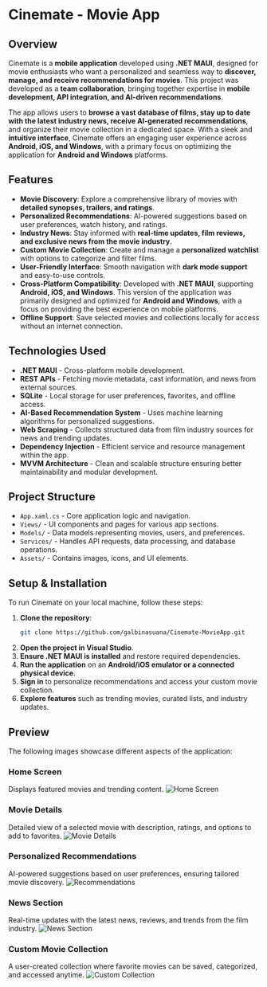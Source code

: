 # Cinemate - Movie App

## Overview

Cinemate is a **mobile application** developed using **.NET MAUI**, designed for movie enthusiasts who want a personalized and seamless way to **discover, manage, and receive recommendations for movies**. This project was developed as a **team collaboration**, bringing together expertise in **mobile development, API integration, and AI-driven recommendations**. 

The app allows users to **browse a vast database of films, stay up to date with the latest industry news, receive AI-generated recommendations**, and organize their movie collection in a dedicated space. With a sleek and **intuitive interface**, Cinemate offers an engaging user experience across **Android, iOS, and Windows**, with a primary focus on optimizing the application for **Android and Windows** platforms.

## Features

- **Movie Discovery**: Explore a comprehensive library of movies with **detailed synopses, trailers, and ratings**.
- **Personalized Recommendations**: AI-powered suggestions based on user preferences, watch history, and ratings.
- **Industry News**: Stay informed with **real-time updates, film reviews, and exclusive news from the movie industry**.
- **Custom Movie Collection**: Create and manage a **personalized watchlist** with options to categorize and filter films.
- **User-Friendly Interface**: Smooth navigation with **dark mode support** and easy-to-use controls.
- **Cross-Platform Compatibility**: Developed with **.NET MAUI**, supporting **Android, iOS, and Windows**. This version of the application was primarily designed and optimized for **Android and Windows**, with a focus on providing the best experience on mobile platforms.
- **Offline Support**: Save selected movies and collections locally for access without an internet connection.

## Technologies Used

- **.NET MAUI** - Cross-platform mobile development.
- **REST APIs** - Fetching movie metadata, cast information, and news from external sources.
- **SQLite** - Local storage for user preferences, favorites, and offline access.
- **AI-Based Recommendation System** - Uses machine learning algorithms for personalized suggestions.
- **Web Scraping** - Collects structured data from film industry sources for news and trending updates.
- **Dependency Injection** - Efficient service and resource management within the app.
- **MVVM Architecture** - Clean and scalable structure ensuring better maintainability and modular development.

## Project Structure

- `App.xaml.cs` - Core application logic and navigation.
- `Views/` - UI components and pages for various app sections.
- `Models/` - Data models representing movies, users, and preferences.
- `Services/` - Handles API requests, data processing, and database operations.
- `Assets/` - Contains images, icons, and UI elements.

## Setup & Installation

To run Cinemate on your local machine, follow these steps:

1. **Clone the repository**:
   ```bash
   git clone https://github.com/galbinasuana/Cinemate-MovieApp.git
   ```
2. **Open the project in Visual Studio**.
3. **Ensure .NET MAUI is installed** and restore required dependencies.
4. **Run the application** on an **Android/iOS emulator or a connected physical device**.
5. **Sign in** to personalize recommendations and access your custom movie collection.
6. **Explore features** such as trending movies, curated lists, and industry updates.

## Preview

The following images showcase different aspects of the application:

### Home Screen
Displays featured movies and trending content.
![Home Screen](images/home_screen.png)

### Movie Details
Detailed view of a selected movie with description, ratings, and options to add to favorites.
![Movie Details](images/movie_details.png)

### Personalized Recommendations
AI-powered suggestions based on user preferences, ensuring tailored movie discovery.
![Recommendations](images/recommendations.png)

### News Section
Real-time updates with the latest news, reviews, and trends from the film industry.
![News Section](images/news_section.png)

### Custom Movie Collection
A user-created collection where favorite movies can be saved, categorized, and accessed anytime.
![Custom Collection](images/custom_collection.png)
